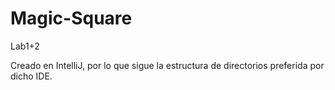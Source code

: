 # Magic-Square
Lab1+2

Creado en IntelliJ, por lo que sigue la estructura de directorios preferida por dicho IDE.
